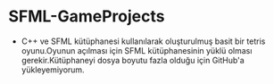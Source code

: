 # SFML-GameProjects
- C++ ve SFML kütüphanesi kullanılarak oluşturulmuş basit bir tetris oyunu.Oyunun açılması için SFML kütüphanesinin yüklü olması gerekir.Kütüphaneyi dosya boyutu fazla olduğu için GitHub'a yükleyemiyorum.
